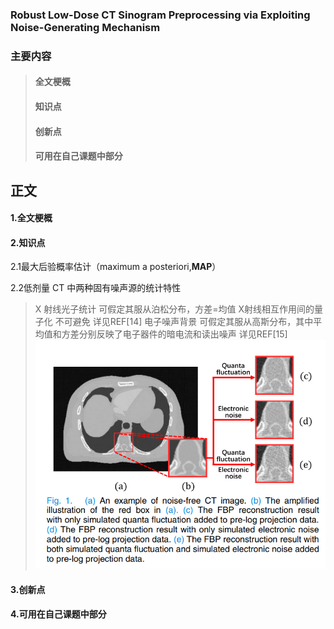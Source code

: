### Robust Low-Dose CT Sinogram Preprocessing via Exploiting Noise-Generating Mechanism
### 主要内容
> #### 全文梗概
> #### 知识点
> #### 创新点
> #### 可用在自己课题中部分
## 正文
#### 1.全文梗概



#### 2.知识点
2.1最大后验概率估计（maximum a posteriori,**MAP**）


2.2低剂量 CT 中两种固有噪声源的统计特性  
> X 射线光子统计  可假定其服从泊松分布，方差=均值 X射线相互作用间的量子化 不可避免 详见REF[14]
> 电子噪声背景    可假定其服从高斯分布，其中平均值和方差分别反映了电子器件的暗电流和读出噪声 详见REF[15]  
![image](http://github.com/stefenmax/notes-of-literature/raw/master/source/两种噪声.png)
#### 3.创新点


#### 4.可用在自己课题中部分
